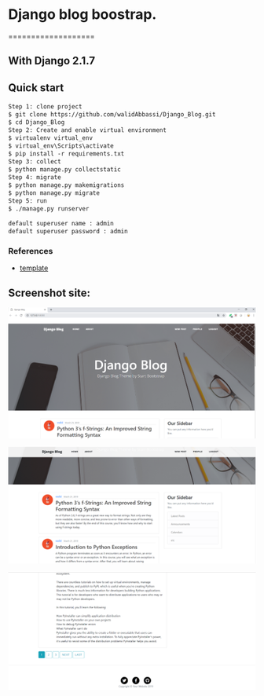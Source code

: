 # Django blog boostrap.
===================
## With Django 2.1.7

## Quick start
```
Step 1: clone project
$ git clone https://github.com/walidAbbassi/Django_Blog.git
$ cd Django_Blog
Step 2: Create and enable virtual environment
$ virtualenv virtual_env
$ virtual_env\Scripts\activate
$ pip install -r requirements.txt
Step 3: collect
$ python manage.py collectstatic
Step 4: migrate
$ python manage.py makemigrations
$ python manage.py migrate
Step 5: run
$ ./manage.py runserver
```
```
default superuser name : admin
default superuser password : admin
```
### References
* [template]

Screenshot site:
-------------
![Main blog1](https://github.com/walidAbbassi/Django_Blog/blob/master/Screenshot/Django_blog_1.PNG)

![Main blog2](https://github.com/walidAbbassi/Django_Blog/blob/master/Screenshot/Django_blog_2.PNG)

![Main blog3](https://github.com/walidAbbassi/Django_Blog/blob/master/Screenshot/Django_blog_3.PNG)

[template]:https://blackrockdigital.github.io/startbootstrap-clean-blog
